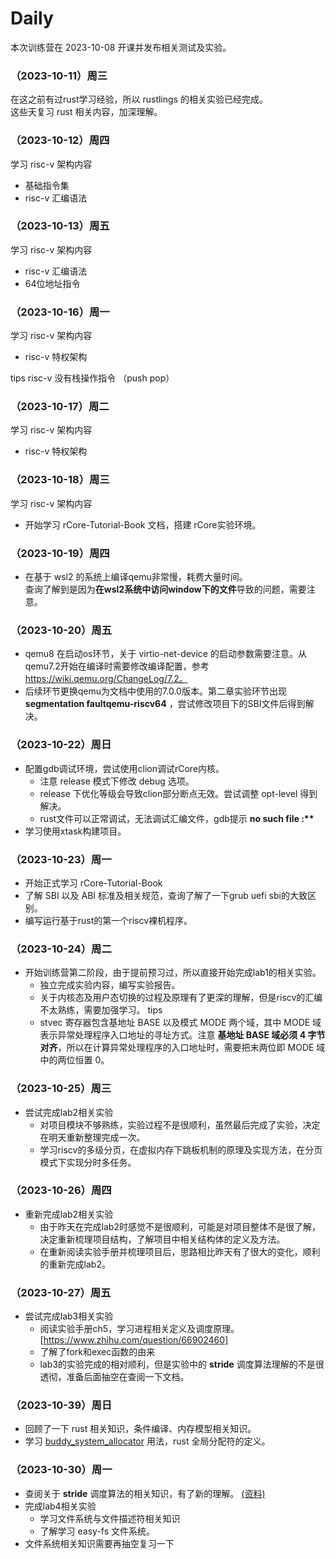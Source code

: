 # Daily
本次训练营在 2023-10-08 开课并发布相关测试及实验。

### （2023-10-11）周三
在这之前有过rust学习经验，所以 rustlings 的相关实验已经完成。<br />
这些天复习 rust 相关内容，加深理解。

### （2023-10-12）周四
学习 risc-v 架构内容
- 基础指令集
- risc-v 汇编语法

### （2023-10-13）周五
学习 risc-v 架构内容
- risc-v 汇编语法
- 64位地址指令

### （2023-10-16）周一
学习 risc-v 架构内容
- risc-v 特权架构

tips
    risc-v 没有栈操作指令 （push pop）

### （2023-10-17）周二
学习 risc-v 架构内容
- risc-v 特权架构

### （2023-10-18）周三
学习 risc-v 架构内容
- 开始学习 rCore-Tutorial-Book 文档，搭建 rCore实验环境。


### （2023-10-19）周四
- 在基于 wsl2 的系统上编译qemu非常慢，耗费大量时间。<br>
    查询了解到是因为**在wsl2系统中访问window下的文件**导致的问题，需要注意。

### （2023-10-20）周五
- qemu8 在启动os环节，关于 virtio-net-device 的启动参数需要注意。从qemu7.2开始在编译时需要修改编译配置，参考 https://wiki.qemu.org/ChangeLog/7.2。
- 后续环节更换qemu为文档中使用的7.0.0版本。第二章实验环节出现 **segmentation faultqemu-riscv64** ，尝试修改项目下的SBI文件后得到解决。

### （2023-10-22）周日
- 配置gdb调试环境，尝试使用clion调试rCore内核。
    - 注意 release 模式下修改 debug 选项。
    - release 下优化等级会导致clion部分断点无效。尝试调整 opt-level 得到解决。
    - rust文件可以正常调试，无法调试汇编文件，gdb提示 **no such file :\*\***
- 学习使用xtask构建项目。

### （2023-10-23）周一
- 开始正式学习 rCore-Tutorial-Book
- 了解 SBI 以及 ABI 标准及相关规范，查询了解了一下grub uefi sbi的大致区别。
- 编写运行基于rust的第一个riscv裸机程序。


### （2023-10-24）周二
- 开始训练营第二阶段，由于提前预习过，所以直接开始完成lab1的相关实验。
    -   独立完成实验内容，编写实验报告。
    -   关于内核态及用户态切换的过程及原理有了更深的理解，但是riscv的汇编不太熟练，需要加强学习。
tips
    - stvec 寄存器包含基地址 BASE 以及模式 MODE 两个域，其中 MODE 域表示异常处理程序入口地址的寻址方式。注意 **基地址 BASE 域必须 4 字节对齐**，所以在计算异常处理程序的入口地址时，需要把末两位即 MODE 域中的两位恒置 0。


### （2023-10-25）周三
- 尝试完成lab2相关实验
    -   对项目模块不够熟练，实验过程不是很顺利，虽然最后完成了实验，决定在明天重新整理完成一次。
    -   学习riscv的多级分页，在虚拟内存下跳板机制的原理及实现方法，在分页模式下实现分时多任务。

### （2023-10-26）周四
- 重新完成lab2相关实验
    -   由于昨天在完成lab2时感觉不是很顺利，可能是对项目整体不是很了解，决定重新梳理项目结构，了解项目中相关结构体的定义及方法。
    -   在重新阅读实验手册并梳理项目后，思路相比昨天有了很大的变化，顺利的重新完成lab2。

### （2023-10-27）周五
- 尝试完成lab3相关实验
    -   阅读实验手册ch5，学习进程相关定义及调度原理。[https://www.zhihu.com/question/66902460]
    -   了解了fork和exec函数的由来
    -   lab3的实验完成的相对顺利，但是实验中的 **stride** 调度算法理解的不是很透彻，准备后面抽空在查阅一下文档。

### （2023-10-39）周日
-  回顾了一下 rust 相关知识，条件编译、内存模型相关知识。
-  学习 [buddy_system_allocator](https://github.com/rcore-os/buddy_system_allocator) 用法，rust 全局分配符的定义。

### （2023-10-30）周一
-  查阅关于 **stride** 调度算法的相关知识，有了新的理解。
[(资料)](https://nankai.gitbook.io/ucore-os-on-risc-v64/lab6/tiao-du-suan-fa-kuang-jia#stride-suan-fa)
-  完成lab4相关实验
    -  学习文件系统与文件描述符相关知识
    -  了解学习 easy-fs 文件系统。
-  文件系统相关知识需要再抽空复习一下
